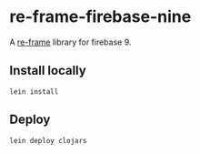 # re-frame-firebase-nine

A [re-frame](https://github.com/day8/re-frame) library for firebase 9.

## Install locally

```
lein install
```

## Deploy
```
lein deploy clojars
```